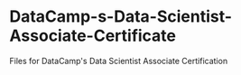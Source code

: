 # DataCamp-s-Data-Scientist-Associate-Certificate
Files for DataCamp's Data Scientist Associate Certification
